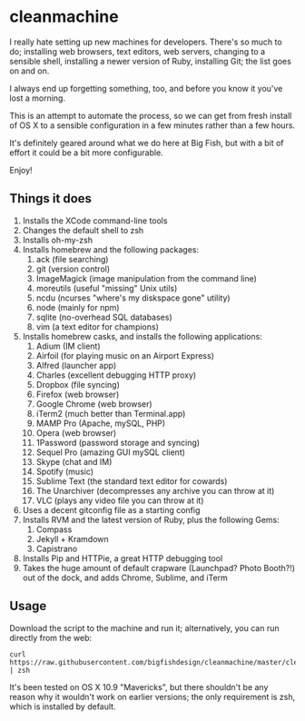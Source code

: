 # cleanmachine

I really hate setting up new machines for developers. There's so much to
do; installing web browsers, text editors, web servers, changing to
a sensible shell, installing a newer version of Ruby, installing Git;
the list goes on and on.

I always end up forgetting something, too, and before you know it you've
lost a morning.

This is an attempt to automate the process, so we can get from fresh
install of OS X to a sensible configuration in a few minutes rather than
a few hours.

It's definitely geared around what we do here at Big Fish, but with
a bit of effort it could be a bit more configurable.

Enjoy!

## Things it does

1. Installs the XCode command-line tools
2. Changes the default shell to zsh
3. Installs oh-my-zsh
4. Installs homebrew and the following packages:
	1. ack (file searching)
	2. git (version control)
	3. ImageMagick (image manipulation from the command line)
	4. moreutils (useful "missing" Unix utils)
	5. ncdu (ncurses "where's my diskspace gone" utility)
	6. node (mainly for npm)
	7. sqlite (no-overhead SQL databases)
	8. vim (a text editor for champions)
5. Installs homebrew casks, and installs the following applications:
	1. Adium (IM client)
	2. Airfoil (for playing music on an Airport Express)
	3. Alfred (launcher app)
	4. Charles (excellent debugging HTTP proxy)
	5. Dropbox (file syncing)
	6. Firefox (web browser)
	7. Google Chrome (web browser)
	8. iTerm2 (much better than Terminal.app)
	9. MAMP Pro (Apache, mySQL, PHP)
	10. Opera (web browser)
	11. 1Password (password storage and syncing)
	12. Sequel Pro (amazing GUI mySQL client)
	13. Skype (chat and IM)
	14. Spotify (music)
	15. Sublime Text (the standard text editor for cowards)
	16. The Unarchiver (decompresses any archive you can throw at it)
	17. VLC (plays any video file you can throw at it)
6. Uses a decent gitconfig file as a starting config
7. Installs RVM and the latest version of Ruby, plus the following Gems:
	1. Compass
	2. Jekyll + Kramdown
	3. Capistrano
8. Installs Pip and HTTPie, a great HTTP debugging tool
9. Takes the huge amount of default crapware (Launchpad? Photo Booth?!)
   out of the dock, and adds Chrome, Sublime, and iTerm

## Usage

Download the script to the machine and run it; alternatively, you can
run directly from the web:

	curl https://raw.githubusercontent.com/bigfishdesign/cleanmachine/master/cleanmachine | zsh

It's been tested on OS X 10.9 "Mavericks", but there shouldn't be any
reason why it wouldn't work on earlier versions; the only requirement is
zsh, which is installed by default.
